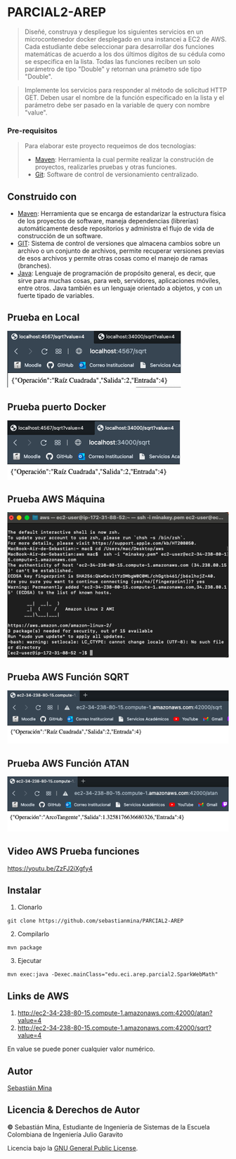 # PARCIAL2-AREP

>Diseñé, construya y despliegue los siguientes servicios en un microcontenedor docker desplegado en una instancei a EC2 de AWS. Cada estudiante debe seleccionar para desarrollar dos funciones matemáticas de acuerdo a los dos últimos dígitos de su cédula como se especifica en la lista. Todas las funciones reciben un solo parámetro de tipo "Double" y retornan una prámetro sde tipo "Double".

>Implemente los servicios para responder al método de solicitud HTTP GET. Deben usar el nombre de la función especificado en la lista y el parámetro debe ser pasado en la variable de query con nombre "value".

### Pre-requisitos

> Para  elaborar este proyecto requeimos de dos tecnologias:
> * [Maven](https://es.wikipedia.org/wiki/Maven): Herramienta la cual permite realizar la construción de proyectos, realizarles pruebas y otras funciones.
> * [Git](https://es.wikipedia.org/wiki/Git): Software de control de versionamiento centralizado.

## Construido con

* [Maven](https://maven.apache.org/): Herramienta que se encarga de estandarizar la estructura física de los proyectos de software, maneja dependencias (librerías) automáticamente desde repositorios y administra el flujo de vida de construcción de un software.
* [GIT](https://git-scm.com/): Sistema de control de versiones que almacena cambios sobre un archivo o un conjunto de archivos, permite recuperar versiones previas de esos archivos y permite otras cosas como el manejo de ramas (branches).
* [Java](https://www.oracle.com/java/): Lenguaje de programación de propósito general, es decir, que sirve para muchas cosas, para web, servidores, aplicaciones móviles, entre otros. Java también es un lenguaje orientado a objetos, y con un fuerte tipado de variables.

## Prueba en Local
![](img/local.png)

## Prueba puerto Docker
![](img/localdocker.png)

## Prueba AWS Máquina
![](img/aws0.png)

## Prueba AWS Función SQRT
![](img/aws1.png)

## Prueba AWS Función ATAN
![](img/aws2.png)

## Video AWS Prueba funciones

https://youtu.be/ZzFJ2iXgfy4

## Instalar

1. Clonarlo
```
git clone https://github.com/sebastianmina/PARCIAL2-AREP
```
2. Compilarlo
```
mvn package
```
3. Ejecutar
```
mvn exec:java -Dexec.mainClass="edu.eci.arep.parcial2.SparkWebMath"
```
## Links de AWS

1. http://ec2-34-238-80-15.compute-1.amazonaws.com:42000/atan?value=4
2. http://ec2-34-238-80-15.compute-1.amazonaws.com:42000/sqrt?value=4

En value se puede poner cualquier valor numérico.

## Autor 

[Sebastián Mina](https://github.com/sebastianmina)

## Licencia & Derechos de Autor
**©** Sebastián Mina, Estudiante de Ingeniería de Sistemas de la Escuela Colombiana de Ingeniería Julio Garavito

Licencia bajo la [GNU General Public License](https://github.com/sebastianmina/PARCIAL2-AREP/blob/main/LICENSE.txt).
